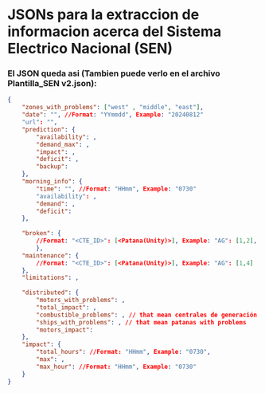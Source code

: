 # JSONs para la extraccion de informacion acerca del Sistema Electrico Nacional (SEN)


### El JSON queda asi (Tambien puede verlo en el archivo Plantilla_SEN v2.json):

```json
{
    "zones_with_problems": ["west" , "middle", "east"], 
    "date": "", //Format: "YYmmdd", Example: "20240812"
    "url": "", 
    "prediction": {
        "availability": ,  
        "demand_max": ,
        "impact": ,
        "deficit": ,
        "backup": 
    },
    "morning_info": {
        "time": "", //Format: "HHmm", Example: "0730"
        "availability": , 
        "demand": , 
        "deficit":  
    },
	
    "broken": {
        //Format: "<CTE_ID>": [<Patana(Unity)>], Example: "AG": [1,2], "MG": [5,6]
        },
    "maintenance": {
        //Format: "<CTE_ID>": [<Patana(Unity)>], Example: "AG": [1,4]
    },
    "limitations": ,
        
    "distributed": {
        "motors_with_problems": ,
        "total_impact": ,
        "combustible_problems": , // that mean centrales de generación distribuida with fuel problems
        "ships_with_problems": , // that mean patanas with problems
        "motors_impact": 
    },
    "impact": {
        "total_hours": //Format: "HHmm", Example: "0730",
        "max": ,
        "max_hour": //Format: "HHmm", Example: "0730" 
    }
}
```

<!-- http://www.cubadebate.cu/noticias/2024/02/15/?s=afectacion -->